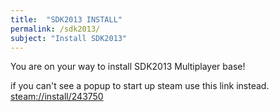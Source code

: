 ```yaml
---
title:  "SDK2013 INSTALL"
permalink: /sdk2013/
subject: "Install SDK2013"
---
```


You are on your way to install SDK2013 Multiplayer base!

if you can't see a popup to start up steam use this link instead.
[steam://install/243750](steam://install/243750)

<html>
  <head>
  <script>
	
  </script>
  <title>SDK2013 INSTALL - Pre-Fortress 2</title>
	<meta name="description" content="Install SDK2013 mp"><meta property="og:image" content="https://wiki.teamfortress.com/w/images/5/54/Tf2_trailer03.png">
	<meta name="twitter:card" content="summary_large_image"><meta name="theme-color" content="#b73739">
	<link rel="icon" href="https://prefortress.com/favicon.ico">
    <meta http-equiv="refresh" content="1; url='steam://install/243750'" />
  </head>
</html>